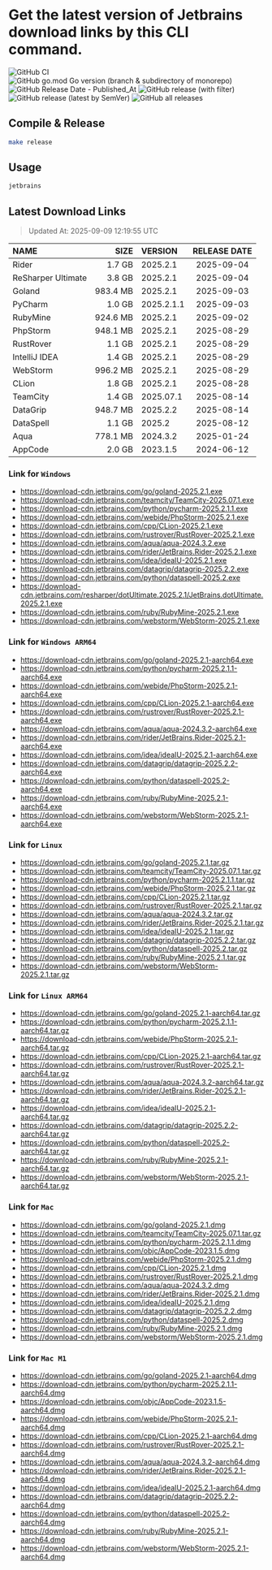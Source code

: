 # Get the latest version of Jetbrains download links by this CLI command.

![GitHub CI](https://github.com/designinlife/jetbrains/actions/workflows/ci.yml/badge.svg)
![GitHub go.mod Go version (branch & subdirectory of monorepo)](https://img.shields.io/github/go-mod/go-version/designinlife/jetbrains/master)
![GitHub Release Date - Published_At](https://img.shields.io/github/release-date/designinlife/jetbrains)
![GitHub release (with filter)](https://img.shields.io/github/v/release/designinlife/jetbrains)
![GitHub release (latest by SemVer)](https://img.shields.io/github/downloads/designinlife/jetbrains/v1.1.12/total)
![GitHub all releases](https://img.shields.io/github/downloads/designinlife/jetbrains/total)

## Compile & Release

```bash
make release
```

## Usage

```bash
jetbrains
```

## Latest Download Links

> Updated At: 2025-09-09 12:19:55 UTC

| NAME | SIZE | VERSION | RELEASE DATE |
| :-- | --: | :-- | :--: |
| Rider | 1.7 GB | 2025.2.1 | 2025-09-04 |
| ReSharper Ultimate | 3.8 GB | 2025.2.1 | 2025-09-04 |
| Goland | 983.4 MB | 2025.2.1 | 2025-09-03 |
| PyCharm | 1.0 GB | 2025.2.1.1 | 2025-09-03 |
| RubyMine | 924.6 MB | 2025.2.1 | 2025-09-02 |
| PhpStorm | 948.1 MB | 2025.2.1 | 2025-08-29 |
| RustRover | 1.1 GB | 2025.2.1 | 2025-08-29 |
| IntelliJ IDEA | 1.4 GB | 2025.2.1 | 2025-08-29 |
| WebStorm | 996.2 MB | 2025.2.1 | 2025-08-29 |
| CLion | 1.8 GB | 2025.2.1 | 2025-08-28 |
| TeamCity | 1.4 GB | 2025.07.1 | 2025-08-14 |
| DataGrip | 948.7 MB | 2025.2.2 | 2025-08-14 |
| DataSpell | 1.1 GB | 2025.2 | 2025-08-12 |
| Aqua | 778.1 MB | 2024.3.2 | 2025-01-24 |
| AppCode | 2.0 GB | 2023.1.5 | 2024-06-12 |

### Link for `Windows`

* <https://download-cdn.jetbrains.com/go/goland-2025.2.1.exe>
* <https://download-cdn.jetbrains.com/teamcity/TeamCity-2025.07.1.exe>
* <https://download-cdn.jetbrains.com/python/pycharm-2025.2.1.1.exe>
* <https://download-cdn.jetbrains.com/webide/PhpStorm-2025.2.1.exe>
* <https://download-cdn.jetbrains.com/cpp/CLion-2025.2.1.exe>
* <https://download-cdn.jetbrains.com/rustrover/RustRover-2025.2.1.exe>
* <https://download-cdn.jetbrains.com/aqua/aqua-2024.3.2.exe>
* <https://download-cdn.jetbrains.com/rider/JetBrains.Rider-2025.2.1.exe>
* <https://download-cdn.jetbrains.com/idea/ideaIU-2025.2.1.exe>
* <https://download-cdn.jetbrains.com/datagrip/datagrip-2025.2.2.exe>
* <https://download-cdn.jetbrains.com/python/dataspell-2025.2.exe>
* <https://download-cdn.jetbrains.com/resharper/dotUltimate.2025.2.1/JetBrains.dotUltimate.2025.2.1.exe>
* <https://download-cdn.jetbrains.com/ruby/RubyMine-2025.2.1.exe>
* <https://download-cdn.jetbrains.com/webstorm/WebStorm-2025.2.1.exe>

### Link for `Windows ARM64`

* <https://download-cdn.jetbrains.com/go/goland-2025.2.1-aarch64.exe>
* <https://download-cdn.jetbrains.com/python/pycharm-2025.2.1.1-aarch64.exe>
* <https://download-cdn.jetbrains.com/webide/PhpStorm-2025.2.1-aarch64.exe>
* <https://download-cdn.jetbrains.com/cpp/CLion-2025.2.1-aarch64.exe>
* <https://download-cdn.jetbrains.com/rustrover/RustRover-2025.2.1-aarch64.exe>
* <https://download-cdn.jetbrains.com/aqua/aqua-2024.3.2-aarch64.exe>
* <https://download-cdn.jetbrains.com/rider/JetBrains.Rider-2025.2.1-aarch64.exe>
* <https://download-cdn.jetbrains.com/idea/ideaIU-2025.2.1-aarch64.exe>
* <https://download-cdn.jetbrains.com/datagrip/datagrip-2025.2.2-aarch64.exe>
* <https://download-cdn.jetbrains.com/python/dataspell-2025.2-aarch64.exe>
* <https://download-cdn.jetbrains.com/ruby/RubyMine-2025.2.1-aarch64.exe>
* <https://download-cdn.jetbrains.com/webstorm/WebStorm-2025.2.1-aarch64.exe>

### Link for `Linux`

* <https://download-cdn.jetbrains.com/go/goland-2025.2.1.tar.gz>
* <https://download-cdn.jetbrains.com/teamcity/TeamCity-2025.07.1.tar.gz>
* <https://download-cdn.jetbrains.com/python/pycharm-2025.2.1.1.tar.gz>
* <https://download-cdn.jetbrains.com/webide/PhpStorm-2025.2.1.tar.gz>
* <https://download-cdn.jetbrains.com/cpp/CLion-2025.2.1.tar.gz>
* <https://download-cdn.jetbrains.com/rustrover/RustRover-2025.2.1.tar.gz>
* <https://download-cdn.jetbrains.com/aqua/aqua-2024.3.2.tar.gz>
* <https://download-cdn.jetbrains.com/rider/JetBrains.Rider-2025.2.1.tar.gz>
* <https://download-cdn.jetbrains.com/idea/ideaIU-2025.2.1.tar.gz>
* <https://download-cdn.jetbrains.com/datagrip/datagrip-2025.2.2.tar.gz>
* <https://download-cdn.jetbrains.com/python/dataspell-2025.2.tar.gz>
* <https://download-cdn.jetbrains.com/ruby/RubyMine-2025.2.1.tar.gz>
* <https://download-cdn.jetbrains.com/webstorm/WebStorm-2025.2.1.tar.gz>

### Link for `Linux ARM64`

* <https://download-cdn.jetbrains.com/go/goland-2025.2.1-aarch64.tar.gz>
* <https://download-cdn.jetbrains.com/python/pycharm-2025.2.1.1-aarch64.tar.gz>
* <https://download-cdn.jetbrains.com/webide/PhpStorm-2025.2.1-aarch64.tar.gz>
* <https://download-cdn.jetbrains.com/cpp/CLion-2025.2.1-aarch64.tar.gz>
* <https://download-cdn.jetbrains.com/rustrover/RustRover-2025.2.1-aarch64.tar.gz>
* <https://download-cdn.jetbrains.com/aqua/aqua-2024.3.2-aarch64.tar.gz>
* <https://download-cdn.jetbrains.com/rider/JetBrains.Rider-2025.2.1-aarch64.tar.gz>
* <https://download-cdn.jetbrains.com/idea/ideaIU-2025.2.1-aarch64.tar.gz>
* <https://download-cdn.jetbrains.com/datagrip/datagrip-2025.2.2-aarch64.tar.gz>
* <https://download-cdn.jetbrains.com/python/dataspell-2025.2-aarch64.tar.gz>
* <https://download-cdn.jetbrains.com/ruby/RubyMine-2025.2.1-aarch64.tar.gz>
* <https://download-cdn.jetbrains.com/webstorm/WebStorm-2025.2.1-aarch64.tar.gz>

### Link for `Mac`

* <https://download-cdn.jetbrains.com/go/goland-2025.2.1.dmg>
* <https://download-cdn.jetbrains.com/teamcity/TeamCity-2025.07.1.tar.gz>
* <https://download-cdn.jetbrains.com/python/pycharm-2025.2.1.1.dmg>
* <https://download-cdn.jetbrains.com/objc/AppCode-2023.1.5.dmg>
* <https://download-cdn.jetbrains.com/webide/PhpStorm-2025.2.1.dmg>
* <https://download-cdn.jetbrains.com/cpp/CLion-2025.2.1.dmg>
* <https://download-cdn.jetbrains.com/rustrover/RustRover-2025.2.1.dmg>
* <https://download-cdn.jetbrains.com/aqua/aqua-2024.3.2.dmg>
* <https://download-cdn.jetbrains.com/rider/JetBrains.Rider-2025.2.1.dmg>
* <https://download-cdn.jetbrains.com/idea/ideaIU-2025.2.1.dmg>
* <https://download-cdn.jetbrains.com/datagrip/datagrip-2025.2.2.dmg>
* <https://download-cdn.jetbrains.com/python/dataspell-2025.2.dmg>
* <https://download-cdn.jetbrains.com/ruby/RubyMine-2025.2.1.dmg>
* <https://download-cdn.jetbrains.com/webstorm/WebStorm-2025.2.1.dmg>

### Link for `Mac M1`

* <https://download-cdn.jetbrains.com/go/goland-2025.2.1-aarch64.dmg>
* <https://download-cdn.jetbrains.com/python/pycharm-2025.2.1.1-aarch64.dmg>
* <https://download-cdn.jetbrains.com/objc/AppCode-2023.1.5-aarch64.dmg>
* <https://download-cdn.jetbrains.com/webide/PhpStorm-2025.2.1-aarch64.dmg>
* <https://download-cdn.jetbrains.com/cpp/CLion-2025.2.1-aarch64.dmg>
* <https://download-cdn.jetbrains.com/rustrover/RustRover-2025.2.1-aarch64.dmg>
* <https://download-cdn.jetbrains.com/aqua/aqua-2024.3.2-aarch64.dmg>
* <https://download-cdn.jetbrains.com/rider/JetBrains.Rider-2025.2.1-aarch64.dmg>
* <https://download-cdn.jetbrains.com/idea/ideaIU-2025.2.1-aarch64.dmg>
* <https://download-cdn.jetbrains.com/datagrip/datagrip-2025.2.2-aarch64.dmg>
* <https://download-cdn.jetbrains.com/python/dataspell-2025.2-aarch64.dmg>
* <https://download-cdn.jetbrains.com/ruby/RubyMine-2025.2.1-aarch64.dmg>
* <https://download-cdn.jetbrains.com/webstorm/WebStorm-2025.2.1-aarch64.dmg>
